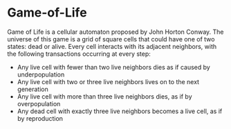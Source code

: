# Game-of-Life
Game of Life is a cellular automaton proposed by John Horton Conway. The universe of this game is a grid of square 
cells that could have one of two states: dead or alive. Every cell interacts with its adjacent neighbors, 
with the following transactions occurring at every step:
* Any live cell with fewer than two live neighbors dies as if caused by underpopulation
* Any live cell with two or three live neighbors lives on to the next generation
* Any live cell with more than three live neighbors dies, as if by overpopulation
* Any dead cell with exactly three live neighbors becomes a live cell, as if by reproduction
